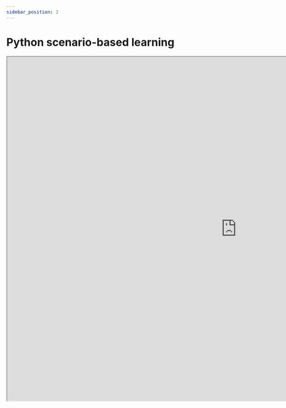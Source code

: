 ```yaml
---
sidebar_position: 2
---
```


# Python scenario-based learning

<iframe
width="1200"
height="900"
src="https://www.figma.com/proto/A6AJaMhhnSFE0xq67xTivT/Learn_Python_SBL?page-id=0%3A1&node-id=5%3A77&viewport=787%2C-60%2C0.53&scaling=scale-down&starting-point-node-id=5%3A77"
allowfullscreen />